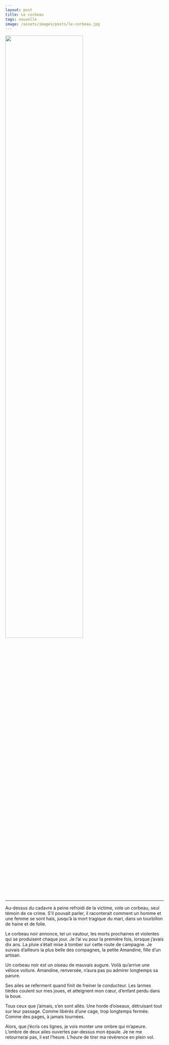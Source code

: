 ```yaml
---
layout: post
title: Le corbeau
tags: nouvelle
image: /assets/images/posts/le-corbeau.jpg
---
```


<img src="/assets/images/posts/le-corbeau.jpg" width="70%" class="center">

---

Au-dessus du cadavre à peine refroidi de la victime, vole un corbeau, seul témoin de ce crime. S’il pouvait parler, il raconterait comment un homme et une femme se sont haïs, jusqu’à la mort tragique du mari, dans un tourbillon de haine et de folie.

<!--more-->

Le corbeau noir annonce, tel un vautour, les morts prochaines et violentes qui se produisent chaque jour.  Je l’ai vu pour la première fois, lorsque j’avais dix ans. La pluie s’était mise à tomber sur cette route de campagne. Je suivais d’ailleurs la plus belle des compagnes, la petite Amandine, fille d’un artisan.

Un corbeau noir est un oiseau de mauvais augure. Voilà qu’arrive une véloce voiture. Amandine, renversée, n’aura pas pu admirer longtemps sa parure. 

Ses ailes se referment quand finit de freiner le conducteur. Les larmes tièdes coulent sur mes joues, et atteignent mon cœur, d’enfant perdu dans la boue.

Tous ceux que j’aimais, s’en sont allés. Une horde d’oiseaux, détruisant tout sur leur passage. Comme libérés d’une cage, trop longtemps fermée. Comme des pages, à jamais tournées.

Alors, que j’écris ces lignes, je vois monter une ombre qui m’apeure. L’ombre de deux ailes ouvertes par-dessus mon épaule. Je ne me retournerai pas, il est l’heure. L’heure de tirer ma révérence en plein vol.

